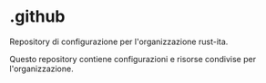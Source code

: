 # .github

Repository di configurazione per l'organizzazione rust-ita.

Questo repository contiene configurazioni e risorse condivise per l'organizzazione.
